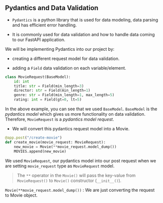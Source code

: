 ## Pydantics and Data Validation

- `Pydantics` is a python library that is used for data modeling, data parsing and has efficient error handling.

- It is commonly used for data validation and how to handle data coming to our FastAPI application.

We will be implementing Pydantics into our project by:

- creating a different request model for data validation.

- adding a `Field` data validation on each variable/element.

```python
class MovieRequest(BaseModel):
    id: int
    title: str = Field(min_length=3)
    director: str = Field(min_length=1)
    genre: str = Field(min_length=1, max_length=5)
    rating: int = Field(gt=0, lt=5)
```

In the above example, you can see that we used `BaseModel`. `BaseModel` is the _pydantics model_ which gives us more functionality on data validation. Therefore, `MovieRequest` is a _pydantics model request_.

- We will convert this pydantics request model into a Movie.

```python
@app.post("/create-movie")
def create_movie(movie_request: MovieRequest):
    new_movie = Movie(**movie_request.model_dump())
    MOVIES.append(new_movie)
```

We used `MovieRequest`, our pydantics model into our post request when we are setting `movie_request` type as `MovieRequest` model.

> The `**` operator in the `Movie()` will pass the key-value from `MovieRequest()` to `Movie()` constructor (`__init__()`).

`Movie(**movie_request.model_dump())` : We are just converting the request to Movie object.
